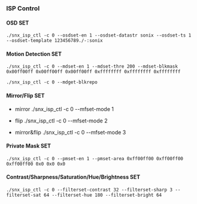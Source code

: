 ### ISP Control ###

#### OSD SET ####

	./snx_isp_ctl -c 0 --osdset-en 1 --osdset-datastr sonix --osdset-ts 1 --osdset-template 123456789./-:sonix

#### Motion Detection SET ####

	./snx_isp_ctl -c 0 --mdset-en 1 --mdset-thre 200 --mdset-blkmask 0x00ff00ff 0x00ff00ff 0x00ff00ff 0xffffffff 0xffffffff 0xffffffff
	
	./snx_isp_ctl -c 0 --mdget-blkrepo

#### Mirror/Flip SET ####

* mirror
	./snx_isp_ctl -c 0 --mfset-mode 1 
  
* flip
	./snx_isp_ctl -c 0 --mfset-mode 2

* mirror&flip
	./snx_isp_ctl -c 0 --mfset-mode 3 

#### Private Mask SET ####

	./snx_isp_ctl -c 0 --pmset-en 1 --pmset-area 0xff00ff00 0xff00ff00 0xff00ff00 0x0 0x0 0x0

#### Contrast/Sharpness/Saturation/Hue/Brightness SET

	./snx_isp_ctl -c 0 --filterset-contrast 32 --filterset-sharp 3 --filterset-sat 64 --filterset-hue 180 --filterset-bright 64

